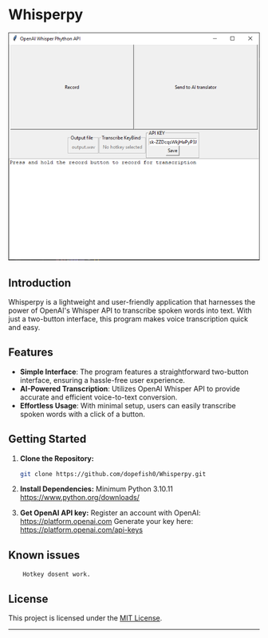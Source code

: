 # Whisperpy

![Software Screenshot](Screenshot.png)

## Introduction

Whisperpy is a lightweight and user-friendly application that harnesses the power of OpenAI's Whisper API to transcribe spoken words into text. With just a two-button interface, this program makes voice transcription quick and easy.

## Features

- **Simple Interface**: The program features a straightforward two-button interface, ensuring a hassle-free user experience.
- **AI-Powered Transcription**: Utilizes OpenAI Whisper API to provide accurate and efficient voice-to-text conversion.
- **Effortless Usage**: With minimal setup, users can easily transcribe spoken words with a click of a button.

## Getting Started

1. **Clone the Repository:**
    ```bash
    git clone https://github.com/dopefish0/Whisperpy.git
    ```

2. **Install Dependencies:**
        Minimum Python 3.10.11 https://www.python.org/downloads/

2. **Get OpenAI API key:**
        Register an account with OpenAI: https://platform.openai.com
        Generate your key here: https://platform.openai.com/api-keys

## Known issues
        Hotkey dosent work.
        
## License

This project is licensed under the [MIT License](LICENSE).

---